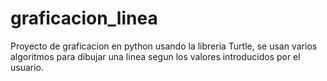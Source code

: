 # graficacion_linea
Proyecto de graficacion en python usando la libreria Turtle, se usan varios algoritmos para dibujar una linea segun los valores introducidos por el usuario.
